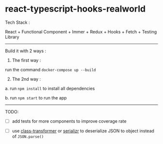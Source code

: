 # react-typescript-hooks-realworld

Tech Stack :

React + Functional Component + Immer + Redux + Hooks + Fetch + Testing Library

---

Build it with 2 ways :

1. The first way :

run the command `docker-compose up --build`

2. The 2nd way :

a. run `npm install` to install all dependencies

b. run `npm start` to run the app

---

TODO:

- [ ] add tests for more components to improve coverage rate

- [ ] use [class-transformer](https://github.com/typestack/class-transformer) or [serializr](https://github.com/mobxjs/serializr) to deserialize JSON to object instead of `JSON.parse()`
